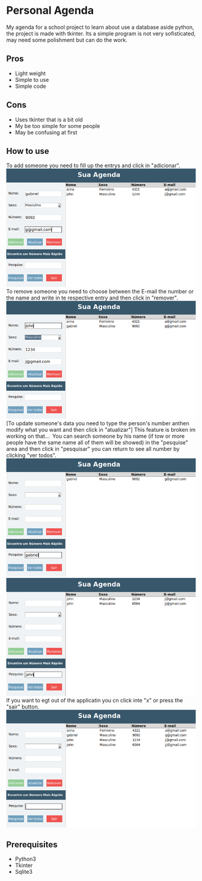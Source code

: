 <h1>Personal Agenda</h1>
My agenda for a school project to learn about use a database aside python, the project is made with tkinter.
Its a simple program is not very sofisticated, may need some polishment but can do the work.

<h2>Pros</h2>
<ul>
  <li>Light weight</li>
  <li>Simple to use</li>
  <li>Simple code</li>
</ul>

<h2>Cons</h2>
<ul>
  <li>Uses tkinter that is a bit old</li>
  <li>My be too simple for some people</li>
  <li>May be confusing at first</li>
</ul>

<h2>How to use</h2>
To add someone you need to fill up the entrys and click in "adicionar".
<img src="/Media/creating.png"/>
To remove someone you need to choose between the E-mail the number or the name and write in te respective entry
and then click in "remover".
<img src="/Media/remove.png"/>
[To update someone's data you need to type the person's number anthen modify what you want and then click in "atualizar"] This feature is broken im working on that...
<img src=""/>
You can search someone by his name (if tow or more people have the same name all of them will be showed) in the "pesquise" area
and then click in "pesquisar" you can return to see all number by clicking "ver todos".
<img src="/Media/search_01.png"/><img src="/Media/search.png"/>
If you want to egt out of the applicatin you cn click inte "x" or press the "sair" button.
<img src="/Media/see_all.png"/>

<h2>Prerequisites</h2>
<ul>
  <li>Python3</li>
  <li>Tkinter</li>
  <li>Sqlite3</li>
</ul>

